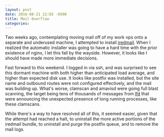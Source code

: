 ```yaml
---
layout: post
date: 2016-08-21 22:03 -0500
title: Mail Overflow
categories: 
---
```


Two weeks ago, contemplating moving mail off of my work vps onto a separate and underused machine, I attempted to install [iredmail](https://iredmail.org/). When I realized the automatic installer was going to have a hard time with the prior existence of nginx, I let this fall by the wayside. However, it looks like I should have made more immediate decisions.

Fast forward to this weekend. I logged in via ssh, and was surprised to see this dormant machine with both higher than anticipated load average, and higher than expected disk use. It looks like postfix was installed, but the site name and outbound routes were not configured effectively, and the mail was building up. What's worse, clamscan and amavisd were going full blast scanning, the target being tens of thousands of messages from [lfd](https://configserver.com/cp/csf.html) that were announcing the unexpected presence of long running processes, like these clamscans.

While there's a way to have resolved all of this, it seemed easier, given that the attempt had reached a halt, to uninstall the more active portions of the iredmail bundle, to uninstall and purge the postfix queue, and to remove the mail logs.


